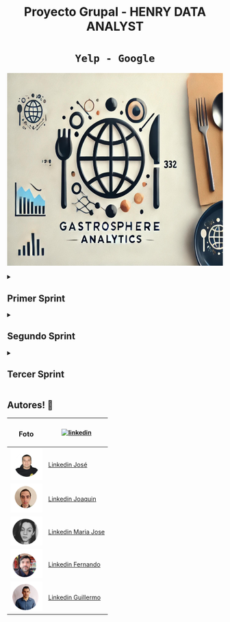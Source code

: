 # <h1 align=center> **Proyecto Grupal - HENRY DATA ANALYST** </h1>

## <h1 align=center>**`Yelp - Google`**</h1>

<p align="center">
<img src="Imagenes/GastroSphere_portada.jpg"  
height=450>
</p>


<details>
  <summary><h2> Primer Sprint</h2> </summary>

## 1.- Objetivos:  
● Análisis de Sentimientos:   
Aplicar técnicas de NLP (Natural Language Processing) para
clasificar reseñas de Yelp y Google Maps como positivas, negativas o neutras. Además nos enfocaremos en aspectos específicos como:  
● Comentarios relacionados con el servicio (amabilidad del personal, tiempo de
espera, atención al cliente).  
● Condiciones del ambiente (limpieza, ruido, confort).  
● Factores específicos de la cocina (calidad de la comida, temperatura, presentación).  
● Predicción de Tendencias del Mercado: Implementar modelos de machine learning para predecir tendencias en el mercado de restaurantes, basados en datos históricos y actuales,con el objetivo de identificar tipos de restaurantes con mayor probabilidad de crecimientoo declive.  
● Recomendación de Ubicaciones para Nuevos Restaurantes: Realizar un análisis
geo-espacial a fin de identificar regiones con alta concentración de restaurantes (conocidas como polos gastronómicos). Este análisis debe segmentar la información según la cantidad de estrellas y el tipo de restaurante, proporcionando una visión clara y estratégica para abrir nuevos restaurantes.  
● Sistema de Recomendación de Restaurantes: desarrollar un sistema de recomendación de restaurantes que provea a los usuarios sugerencias personalizadas basadas en sus preferencias individuales y experiencias previas. Este sistema utilizará técnicas avanzadas de machine learning y análisis de datos para ofrecer recomendaciones que no solo se
adapten a los gustos y hábitos de los usuarios, sino que también tengan en cuentavfactores contextuales, como la hora del día, la ubicación actual y las tendencias recientes en las reseñas.  
## 2.- Alcance del Proyecto
Análisis del Mercado y Recomendación de Restaurantes
1. Objetivos y Metas del Proyecto:  
● Análisis exhaustivo del mercado: Realizar un análisis detallado del mercado
estadounidense, enfocado en restaurantes, utilizando datos de Yelp y Google Maps.
● Modelo de Machine Learning: Implementar un modelo para el análisis de
sentimientos y predicción de tendencias del mercado de restaurantes.
● Sistema de Recomendación: Desarrollar un sistema de recomendación de
restaurantes personalizado a los usuarios finales.
2. Entregables:  
● DataWarehouse en Google Cloud:
- Configuración de Google Cloud para el almacenamiento y gestión de datos
de Yelp y Google Maps.
- Implementación de procesos ETL (Extracción, Transformación y Carga) para
la integración de datos.
- Realización de un Análisis Exploratorio de Datos (EDA) completo para
descubrir patrones y tendencias.
● .Análisis de Sentimientos:
Informes detallados que clasifiquen las reseñas como positivas, negativas o
neutras.
● Modelos Predictivos:
Predicciones sobre el crecimiento o declive de restaurantes basadas en
datos históricos y actuales.
● Sistema de Recomendación:
Prototipo funcional que ofrezca sugerencias personalizadas de restaurantes.
● Análisis Espacial:
Recomendaciones de ubicaciones óptimas para nuevos restaurantes,
basadas en un análisis espacial y demográfico.
● Dashboard Interactivo:
Visualización de los resultados del análisis de sentimientos, predicciones de
tendencias, recomendaciones de ubicaciones.
3. Tareas y Actividades:
● Recolección y Limpieza de Datos:
Obtención y limpieza de datos desde Google Maps y Yelp.
● Diseño y Desarrollo del DataWarehouse:
Diseño e implementación del DataWarehouse en Google Cloud.
● Implementación de Procesos ETL:
Desarrollo de pipelines para la extracción, transformación y carga de datos.
● Análisis Exploratorio de Datos (EDA):
Realización de EDA para analizar y comprender los datos.
● Desarrollo y Validación de Modelos de Machine Learning:
Entrenamiento y evaluación de modelos para análisis de sentimientos y
predicción de tendencias.
● Creación de Dashboards Interactivos en Power BI:
Desarrollo de dashboards para la visualización de datos y resultados.
● Implementación de la Metodología Scrum:
Gestión del proyecto utilizando la metodología Scrum con sprints y
reuniones diarias.
● Desarrollo de Pipelines de Datos:
Diseño y desarrollo de pipelines para la automatización de procesos de
datos.
● Documentación:
Elaboración de documentación técnica.
4. Exclusiones del Proyecto:
● No se realizará una implementación física de nuevos restaurantes.
● No se incluirán datos fuera del mercado estadounidense.
● No se cubrirán otros rubros de negocio distintos a los restaurantes.
Restricciones:
● Tiempo: El proyecto debe completarse en un plazo de 6 semanas.
● Presupuesto: Limitado a la infraestructura de Google Cloud y herramientas de desarrollo
(ClickUp, Python).
● Recursos: Equipo limitado con roles definidos (Scrum Master, Product Owner, Equipo de
Desarrollo).
## 3.- KPIs
● Aumentar en 5% la razón de reseñas positivas de un trimestre con respecto al anterior
para un restaurante particular. La razón de reseñas positivas se calcula como: reseñas
positivas (por trimestre) / total de reseñas (por trimestre).
● Aumentar trimestralmente en 1 (uno) la cantidad de categorías de reviews donde la
relación de las positivas sobre sea mayor a 1. Las categorías de reviews salen de la
clasificación del análisis de sentimientos y pueden ser positivas, negativas o neutrales.
● Bajar trimestralmente en 10% la calificación negativa (2 o menos estrellas).
## 4.- EDA
La realización de un ETL y EDA preliminar permiten tener un primer acercamiento a la
consistencia de los datos, identificar qué datos están disponibles y aumentar el entendimiento de
los mismos.
Para la Demo # 1 se realizaron ETL y EDA preliminares los que arrojaron las primeras
impresiones:
● Las reviews son en su mayoría positivas
● La mayoría de las calificaciones son de 3 o más estrellas, 2 estrellas es lo menos
frecuente.
● La categoría useful es la más frecuente a la hora de clasificar una review.
● Más del 50% de los usuarios hizo 6 o menos reviews.
● Los rubros más frecuentes son restaurant y food.
● La mayoría de los negocios cuenta con menos de 20 reviews, con la media en 10 reviews.
● Los restaurantes con calificaciones más bajas (alrededor de 1 y 2 ) tienden a tener muy
pocas reseñas.
## 5.- Metodología
Metodología de Trabajo: Scrum dentro del Marco Ágil
Enfoque Ágil
El proyecto se gestionará utilizando el marco Ágil (Agile), que permite un desarrollo flexible,
adaptable y basado en la retroalimentación continua. Este enfoque prioriza la entrega
incremental de valor al cliente y responde eficazmente a los cambios y necesidades del entorno.
Dentro de este marco, implementaremos Scrum, una metodología ágil ampliamente utilizada para
gestionar proyectos de software y desarrollo de productos. Scrum nos permitirá dividir el trabajo
en ciclos cortos, llamados sprints, facilitando la evaluación continua y la mejora del producto a
través de reuniones periódicas y retroalimentación constante.
Etapas de la Metodología Scrum
1. Product Backlog
Se recopilarán todas las historias de usuario, requisitos y tareas necesarias para el
desarrollo del proyecto. Estas historias representan las funcionalidades clave y se
priorizarán según su impacto en los objetivos del sistema de alertas y predicción.
2. Sprint Planning
Al inicio de cada sprint (2 semanas), se llevará a cabo una reunión de planificación del
sprint donde el equipo seleccionará las historias de usuario más relevantes del backlog.
Estas se dividirán en tareas más pequeñas y manejables, asegurando que el equipo tenga
una carga de trabajo realista y alcanzable.
3. Sprints
Durante cada sprint, el equipo trabajará en las tareas seleccionadas, siguiendo los
principios de desarrollo iterativo e incremental. El progreso se monitoreará mediante
ClickUp, permitiendo transparencia en el avance y las prioridades.
Para cada tarea decidimos entre el grupo desarrollador que haya un encargado que haga
la revisión técnica, divida tareas y también escriba código.
4. Daily Scrum (Reuniones Diarias)
Se realizarán reuniones cortas diarias (~60 minutos) para que cada miembro del equipo
reporte lo siguiente:
○ Qué se hizo el día anterior.
○ Qué se va a hacer hoy.
○ Si hay algún obstáculo o problema.
Van a ser 3 veces por semana (Lunes, Miércoles y Viernes) con el Scrum Master y Martes y
Jueves solo el grupo desarrollador e implementando mas si es necesario durante los fines
de semana
Esto fomenta la comunicación, identifica problemas rápidamente y asegura que todos
estén alineados con los objetivos del sprint.
5. Sprint Review (Demo)
Al final de cada sprint, se presentará el producto o incremento desarrollado a los
interesados clave. El objetivo es recibir retroalimentación directa para adaptar el desarrollo
a las expectativas del cliente y hacer ajustes para futuros sprints.
6. Sprint Retrospectiva
Después de la revisión del sprint, el equipo participará en una retrospectiva donde se
reflexionará sobre:
○ Qué se hizo bien.
○ Qué se puede mejorar.
○ Acciones para optimizar el proceso en el siguiente sprint.
Esto asegura una mejora continua no solo en el producto, sino también en la metodología
y colaboración del equipo.
Roles Clave en Scrum
1. Product Owner : Pia Ruiz Jaimes
Es el responsable de definir las prioridades del backlog, asegurando que el equipo trabaje
en las tareas más importantes para el cliente. Además, se encarga de asegurar que el
producto cumpla con los objetivos estratégicos.
2. Scrum Master : Alfredo Trujillo
El Scrum Master facilita el proceso de Scrum, eliminando impedimentos y ayudando al
equipo a seguir las prácticas de Scrum correctamente. También protege al equipo de
interrupciones externas y facilita la colaboración.
3. Development Team : Guillermo Veron, Joaquin Costamagna, Jose Cruz, Maria Jose
Atencio, Fernando Garcias Corts
Un equipo auto organizado de desarrolladores, analistas de datos y otros roles técnicos
que se encargan de llevar a cabo las tareas seleccionadas del sprint backlog. El equipo es
responsable de entregar incrementos de valor al final de cada sprint.
## 6.- Stack Tecnológico
#### Backend:  
● Lenguaje Principal: Python  
● Framework: FastAPI (TBD)  
● Base de Datos: PostgreSQL (TBD)  
● Algoritmos y Librerías de Recomendación:  
○ TextBlob: Para el análisis de sentimiento de las reviews  
○ Scikit-learn: Para el cálculo de la similitud de coseno.(TBD)  
○ HDBSCAN: Para la clusterización de restaurantes.  
○ Pandas: Para la manipulación de los datos.  
○ Numpy: Para las operaciones numéricas.  
● API REST: Endpoints creados con FastAPI para la comunicación entre el frontend y el backend. (TBD)  
#### Frontend:  
● Lenguaje Principal: Python  
● Framework: React (TBD)  
● Estilización: CSS/Bootstrap/Tailwind (TBD)  
Infraestructura y Deploy:  
● Proveedor de Hosting: Render (TBD)  
● Contenedores: Google Cloud  
● Control de Versiones: Git y GitHub (https://github.com/negoveron/PF_GY_DPT10)  
#### Análisis de Datos y Visualización:  
● Power BI: Utilizado para generar reportes interactivos y visualizaciones de los datos del sistema de recomendación.  
○ Visualizaciones: Se presentan gráficos que muestran las métricas de precisión ,como la cantidad de usuarios que coincidieron en gustos, la precisión de las recomendaciones, y las restaurants más recomendados.  
○ Conexión a Datos: Power BI se conectará a la base de datos Google Cloud para
extraer los datos necesarios y realizar el análisis visual.  
#### Herramientas Adicionales:  
● Editor de Código: Visual Studio Code  
● Herramientas de Colaboración:  
○ Clickup (https://app.clickup.com/9011445165/v/li/901105723447) / Slack / Google Meet  

<p align="center">
<img src="Imagenes/stack.png"  
height=450>
</p>


</details>




<details>
  <summary><h2>Segundo Sprint</h2></summary>

### ETL Completo

- [Carpeta Notebooks ETL](https://github.com/negoveron/PF_GY_DPT10/tree/0af87f6a9a777b1032d4f1f09d5176896dc36245/Demo_2/ETL2)

### Estructura de Datos Implementada (DW)
## Ciclo de vida del dato 

<p align="center">
<img src="Imagenes/ciclo_de_vida.png"  
height=450>
</p>

El ciclo de vida de nuestros datos comienza con la recolección de información desde diversas fuentes externas, incluyendo bases de datos relacionales, archivos de tipo JSON y Parquets de terceros. Estas fuentes externas contienen datos en múltiples formatos y estructuras, lo que presenta el primer desafío: asegurar que la información pueda ser unificada y estandarizada para su procesamiento y análisis.

En la siguiente etapa, los datos pasan a través de un pipeline ETL (Extracción, Transformación y Carga). En la fase de extracción, los datos son capturados desde sus fuentes originales y transferidos al entorno de procesamiento para realizar una `validacion de datos` para realizar un primer tratamiento. Luego, en la transformación, aplicamos reglas y procedimientos para limpiar, estandarizar y enriquecer los datos, eliminando duplicados, gestionando valores nulos y asegurando que cumplan con los requisitos de calidad y estructura para su uso posterior. Finalmente, en la fase de carga, los datos transformados son transferidos a un entorno intermedio o directamente al almacén de datos (Data Warehouse) para su almacenamiento y análisis.

Una vez que los datos han pasado por el pipeline ETL y se encuentran en un formato consistente, ingresan a un Data Warehouse a través de un segundo pipeline diseñado para gestionar su integración en un almacén de datos centralizado. Este Data Warehouse organiza los datos en estructuras optimizadas para la consulta, facilitando el acceso y la recuperación rápida de información para análisis profundos y generación de reportes. Este almacenamiento permite gestionar grandes volúmenes de datos históricos, ofreciendo una visión completa de la información consolidada de la organización.

Finalmente, los datos almacenados en el Data Warehouse están listos para ser consumidos por herramientas de análisis como ser Power BI. En esta última etapa, Power BI permite a los usuarios crear reportes interactivos y dashboards visuales que facilitan la exploración y análisis de la información. Los reportes generados en Power BI proporcionan métricas y tendencias clave, posibilitando una toma de decisiones informada y estratégica. A través de estos dashboards, los usuarios pueden acceder a una representación visual de los datos, realizar análisis en tiempo real y compartir insights de manera ágil y eficiente.

Este proceso detallado compuesto por ambos pipelines conforman la `automatizacion` del ciclo de vida de los datos, que va desde la extracción y transformación inicial hasta su análisis y visualización final, asegura que los datos estén alineados con las necesidades analíticas de la organización y facilita la toma de decisiones fundamentadas en información confiable y actualizada.

### 1 _ Pipeline ETL Automatizado:

Se ha desarrollado un pipeline de datos, un proceso estructurado que nos permitió automatizar la captura, transformación y carga de información de diferentes fuentes hacia un entorno de análisis. Este pipeline cumple un rol clave en la gestión de datos moderna, ya que asegura la integración y disponibilidad de datos actualizados y fiables para la toma de decisiones y análisis de negocio.

#### Objetivos
- El principal objetivo del pipeline de datos es procesar información de manera eficiente, de tal forma que pueda ser transformada y cargada en un repositorio para su análisis. Algunos objetivos específicos incluyen:

- - Automatizar la extracción de datos desde fuentes heterogéneas.
Estandarizar y limpiar los datos para su análisis.
Coordinar las tareas de manera secuencial y con manejo de errores.
Generar un flujo de datos confiable y escalable.
Metodología y Etapas del Pipeline
Para lograr estos objetivos, dividimos el pipeline en las siguientes etapas:

- Extracción de Datos: La primera etapa consiste en la extracción de datos desde fuentes de origen, que pueden incluir bases de datos relacionales, archivos JSON o APIs de terceros. Para asegurar la conectividad y disponibilidad de datos, empleamos herramientas de integración y realizamos un monitoreo continuo de las fuentes de datos.

- Transformación de Datos: En esta fase, se realizan las transformaciones necesarias para asegurar la calidad y estandarización de los datos. Esto incluye tareas de limpieza, normalización y eliminación de duplicados, así como también cualquier preprocesamiento específico para adaptar los datos a los requisitos del análisis. Utilizamos herramientas como pandas para manejar grandes volúmenes de datos de forma eficiente.

- Carga de Datos: Una vez que los datos han sido procesados y se encuentran en un formato adecuado, los cargamos en el datawarehouse de GoogleCloud donde se correra un pipelineDW para luego cargarlo a BigQuery

- Orquestación y Automatización: Para gestionar la secuencia de las tareas y sus dependencias, hemos utilizado un orquestador de datos. Este orquestador nos permitió automatizar y programar la ejecución del pipeline, monitorear el estado de cada etapa y asegurar que los errores sean manejados adecuadamente. Para esto, hemos utilizado AirFlow de la suite de GoogleCLoud, que facilita la programación y ejecución de flujos de trabajo complejos.

- Monitoreo y Gestión de Errores: La última etapa en el pipeline implica un monitoreo activo de las tareas en ejecución y el manejo de errores en tiempo real. Implementamos registros de logs y alertas para asegurar la detección temprana de fallos, de manera que las tareas puedan ser reintentadas automáticamente o escaladas para su resolución.

#### Resultados
El pipeline desarrollado logró reducir el tiempo manual de procesamiento de datos y mejorar la calidad de la información analizada. Gracias a la automatización de las tareas de extracción, transformación y carga, el equipo de análisis ahora puede acceder a datos consistentes y en tiempo real. Esto ha permitido un análisis más ágil y ha facilitado la toma de decisiones basada en datos actualizados.

#### Desafíos y Soluciones
Durante el desarrollo del pipeline, enfrentamos varios desafíos, tales como:

- - Integración de fuentes heterogéneas: Resolver incompatibilidades entre los distintos formatos de datos y asegurar la conectividad constante.
Escalabilidad: Optimizar el rendimiento del pipeline para manejar volúmenes crecientes de datos sin afectar la velocidad o calidad de los procesos.
- - Manejo de Errores: Implementar un sistema robusto de gestión de errores para asegurar que el pipeline pueda recuperarse de fallos y continuar con la ejecución del flujo de datos.
- - Para resolver estos desafíos, implementamos una estrategia de reintentos automáticos, procesamiento en paralelo para ciertas tareas, y monitoreo continuo del estado del pipeline.

#### Conclusión:  
El desarrollo de este pipeline de datos representa una solución integral para gestionar, transformar y analizar datos de manera eficiente. Esta implementación de automatización y orquestación de datos permite a la organización beneficiarse de un flujo de trabajo de datos confiable, escalable y alineado con las necesidades de análisis. A futuro, planeamos mejorar el pipeline mediante la incorporación de capacidades de escalabilidad en la nube y de machine learning para optimizar aún más el procesamiento de los datos y generar información de valor en tiempo real.

### 2_ Pipeline para alimentar el DW

Este pipeline, implementado como una función en **Cloud Run**, está diseñado para automatizar la carga de datos de reseñas provenientes de archivos CSV en Google Cloud Storage hacia BigQuery. La función `function-carga-wh` valida los archivos entrantes, extrae los datos, los transforma y los carga en BigQuery para su posterior análisis. Este proceso permite manejar eficientemente los datos de reseñas de Yelp y Google Maps, haciendo posible el análisis de la opinión de los usuarios y facilitando la creación de modelos de machine learning para recomendaciones y predicciones de mercado.

#### Componentes principales

##### Funciones y archivos
- **validate_data**: Valida que el archivo contenga las columnas requeridas.
- **load_to_bigquery**: Carga los datos en BigQuery, añadiéndolos a la tabla de destino especificada en las variables de entorno.
- **read_csv**: Lee el archivo CSV desde Google Cloud Storage.
- **name_validation**: Valida el nombre y el tipo de archivo.
- **gcs_to_bigquery**: Función principal que orquesta el flujo de trabajo.

#### Arquitectura del pipeline

1. **Disparador de Eventarc**: Configurado para escuchar eventos de finalización (`google.cloud.storage.object.v1.finalized`) en el bucket `test-pfgydpt10-bucket` de Google Cloud Storage. Cuando se sube un nuevo archivo CSV, se activa la función `function-carga-wh`.
2. **Validación del archivo**: La función `name_validation` verifica que el archivo tenga el prefijo `tip` y sea de tipo `csv` antes de continuar con el procesamiento.
3. **Lectura y validación de datos**: Si la validación es exitosa, `read_csv` lee el archivo y `validate_data` revisa que contenga las columnas necesarias (`user_id`, `business_id`, `text`, `date`).
4. **Carga a BigQuery**: Una vez validado, el archivo se carga en BigQuery utilizando `load_to_bigquery`. Si el proceso falla, el error se registra en Cloud Logging.
5. **Logging**: La función utiliza Cloud Logging para registrar errores y mensajes de seguimiento, permitiendo identificar problemas en el pipeline.

#### Variables de entorno

Estas variables son necesarias para configurar el entorno y deben ser configuradas en Cloud Run:

- `BQ_PROJECT_ID`: ID del proyecto de BigQuery.
- `BQ_DATASET_ID`: ID del dataset de BigQuery donde se cargan los datos.
- `BQ_TABLE_ID`: ID de la tabla de BigQuery.
- `LOG_EXECUTION_ID`: Flag opcional para habilitar o deshabilitar el logeo de ejecución.

### 3_ Data Warehouse

Se ha decidido por la opción de una estructura de DataWarehouse por las siguientes razones:

1. **Estructura de los Datos**:

   - Los datos que se manejan son estructuradosy organizados en tablas que han pasado por un proceso de limpieza y transformación (ETL). Esto permite optimizar el acceso a los datos y realizar consultas rápidas y complejas.
2. **Propósito de los Datos**:

   - Una de las principales propósitos es el análisis de datos históricos, con la posibilidad de una carga incremental. Estos datos estan bien definidos y depurados lo cual los hace mas compatible con un Data Warehouse
3. **Velocidad de Consulta y Rendimiento**:

   - Los *data warehouses* están diseñados para optimizar consultas rápidas en datos estructurados. Pueden entregar resultados de consultas en cuestión de segundos o minutos, ideal para aplicaciones de business intelligence.
4. **Costos y Mantenimiento**:

   - Los *data warehouses*, al implicar procesos de transformación de datos y optimización para consultas, pueden tener costos de almacenamiento y procesamiento superiores. Sin embargo, estos costos se justifican en entornos donde la rapidez y precisión en las consultas es fundamental para la toma de decisiones.

Finalemente ponderando la facilidad de uso, la capcidad de análisis rápidos y confiables de grandes cantidades de datos estructurados, a un costo inicial de $0 se optó por usar Cloud Storage Platform.

### Diseño ER

<p align="center">
<img src="Imagenes/DER_old.jpeg"  
height=450>
</p>

### Documentacion

- [Diccionario de datos](https://docs.google.com/document/d/1ASLMGAgrviicATaP1UJlflpmBCXtuSTHQGWdQMN6_2I/edit)

### Analisis de datos de muestra

El análisis exploratorio de datos (EDA) realizado sobre una muestra del conjunto de datos de negocios de Yelp y Google Maps se enfoca en identificar patrones y tendencias relacionadas con la ubicación, estado, y calificación de negocios en el mercado estadounidense. Este análisis proporciona una visión preliminar del estado de los negocios, sus calificaciones promedio y su distribución geográfica, lo que puede ser útil para estrategias de marketing, optimización de localización y evaluación de la satisfacción del cliente. Dicho EDA se enfocó en: 


1. **Estado de Apertura de los Negocios**:
   La mayoría de los negocios en el dataset están activos. Un análisis detallado muestra que alrededor de un 80% de los negocios están abiertos, mientras que aproximadamente el 20% están cerrados. Esta proporción puede ser útil para evaluar la estabilidad de negocios en distintas ubicaciones.

2. **Distribución de Negocios por Estado**:
   Los estados de Pensilvania (PA) y Florida (FL) cuentan con la mayor cantidad de negocios en el dataset, seguidos de Tennessee (TN), Indiana (IN), y Misuri (MO). La alta densidad en ciertos estados puede reflejar una mayor competencia y saturación en estos mercados, lo cual es relevante para futuras estrategias de expansión.

3. **Distribución de Calificaciones**:
   Las calificaciones de los negocios muestran una tendencia positiva, con la mayoría de los negocios ubicados entre 3 y 5 estrellas. La categoría más frecuente es la de 4 estrellas, lo que sugiere que, en general, los clientes están satisfechos con la calidad de los servicios. Las calificaciones más bajas son menos comunes, lo que indica un sesgo hacia valoraciones positivas.

<br><br>
<p align="center">
<img src="Imagenes/Calificación_de_negocios.png"  
height=450>
</p>
<br><br>

5. **Análisis de Reseñas por Calificación**:
   Los negocios con calificaciones altas (4 y 5 estrellas) tienden a tener una mayor cantidad de reseñas, indicando una correlación entre la popularidad de los negocios y su calificación. Este hallazgo es valioso para identificar negocios destacados que atraen mayor atención y fidelización de clientes.

6. **Análisis de Ciudades**:
   Filadelfia, Tucson, y Tampa lideran en cantidad de negocios dentro del dataset. Esta concentración puede ser indicativa de áreas con una alta actividad comercial, especialmente en sectores de turismo y restauración. También se identificaron más de 1,400 ciudades únicas, lo que muestra una buena representatividad geográfica en los datos.

7. **Matriz de Correlación**:
   La matriz de correlación entre variables numéricas como `latitude`, `longitude`, `stars`, `review_count`, y `is_open` muestra correlaciones bajas, indicando que las variables son en su mayoría independientes entre sí. Este análisis sugiere que no existen relaciones lineales fuertes, lo cual orienta la necesidad de métodos avanzados para un análisis más profundo.

8. **Nube de Palabras en Nombres de Negocios**:
   La nube de palabras generada muestra que términos como "Cafe," "Restaurant," "Bar," "Pizza," y "Grill" son los más frecuentes en los nombres de negocios, destacando la prevalencia de la industria de alimentos y bebidas en el dataset.

<br><br>
<p align="center">
<img src="Imagenes/Nube_de_palabras.png"  
height=450>
</p>
<br><br>


- [Link al EDA](https://github.com/negoveron/PF_GY_DPT10/blob/main/EDA/EDA.ipynb)

### MVP/Proof of concept de producto ML

<br>

<p align="center">
<img src="Imagenes/Dashboard_1.jpeg"  
height=450>
</p>


<br><br><br>


<p align="center">
<img src="Imagenes/Dashboard_2.jpeg"  
height=450>
</p>

- [Link al Dashboard](https://docs.google.com/document/d/1ASLMGAgrviicATaP1UJlflpmBCXtuSTHQGWdQMN6_2I/edit)

</details>  


<details>
  <summary><h2> Tercer Sprint </h2></summary>

  Coming soon..

</details>

## Autores! 👋

|   <h3 align=center>Foto</h3> | [![linkedin](https://img.shields.io/badge/linkedin-0A66C2?style=for-the-badge&logo=linkedin&logoColor=white)](https://www.linkedin.com/) |
|--------|-------------|
| <img src="Imagenes/jc2_perfil.png" width="75"/> | [Linkedin José](https://www.linkedin.com/in/jose-yesid-cruz-pinto/) |
| <img src="Imagenes/jc_perfil.png" width="75"/> | [Linkedin Joaquin](https://www.linkedin.com/in/joaquin-costamagna-028654215/) |
| <img src="Imagenes/mj_perfil.png" width="75"/> | [Linkedin Maria Jose](https://www.linkedin.com/in/maria-jose-atencio-96a8761aa/) |
| <img src="Imagenes/fmgc_perfil.png" width="75"/> | [Linkedin Fernando](https://www.linkedin.com/in/fernando-garcias-corts-326a4027) |
| <img src="Imagenes/gv_perfil.png" width="75"/> | [Linkedin Guillermo](https://www.linkedin.com/in/guillermo-andres-veron/) |

